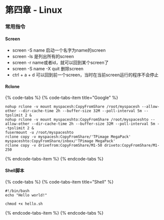 # 第四章 - Linux

### 常用指令

#### Screen

* screen -S name 启动一个名字为name的screen
* screen -ls 是列出所有的screen
* screen -r name或者id，就可以回到某个screen了
* screen -S name -X quit 删除screen
* ctrl + a + d 可以回到前一个screen，当时在当前screen运行的程序不会停止

#### Rclone

{% code-tabs %}
{% code-tabs-item title="Google" %}
```text
nohup rclone -v mount myspacesh:CopyFromShare /root/myspacesh --allow-other --dir-cache-time 2h --buffer-size 32M --poll-interval 5m --tpslimit 2 &
nohup rclone -v mount myspaceshto:CopyFromShare /root/myspaceshto --allow-other --dir-cache-time 2h --buffer-size 32M --poll-interval 5m --tpslimit 2 &
fusermount -u /root/myspaceshto
rclone copy -v myspacesh:CopyFromShare/'TPimage MegaPack' myspaceshto:CopyFromShare/inbox/'TPimage MegaPack'
rclone copy -v drivefrom:CopyFromShare/M1-50 driveto:CopyFromShare/M1-250
```
{% endcode-tabs-item %}
{% endcode-tabs %}

#### Shell脚本

{% code-tabs %}
{% code-tabs-item title="Shell" %}
```text
#!/bin/bash
echo "Hello world!"

chmod +x hello.sh
```
{% endcode-tabs-item %}
{% endcode-tabs %}





